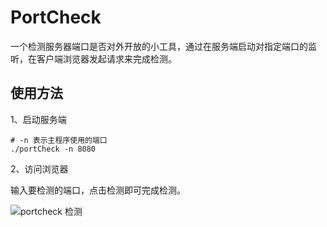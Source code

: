 # PortCheck
一个检测服务器端口是否对外开放的小工具，通过在服务端启动对指定端口的监听，在客户端浏览器发起请求来完成检测。

## 使用方法

1、启动服务端

```shell
# -n 表示主程序使用的端口
./portCheck -n 8080
```
2、访问浏览器

输入要检测的端口，点击检测即可完成检测。

![portcheck 检测](https://haigeek.me:8443/pic?ossId=2025/07/06/EwkzIj.png)
